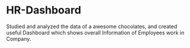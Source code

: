 # HR-Dashboard
Studied and analyzed the data of a awesome chocolates, and created useful Dashboard which shows overall Information of Employees work in Company.

